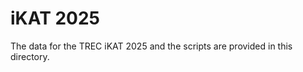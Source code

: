 <h1>iKAT 2025</h1>


The data for the TREC iKAT 2025 and the scripts are provided in this directory.
